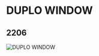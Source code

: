 # DUPLO WINDOW
## 2206
![DUPLO WINDOW](https://lc-www-live-s.legocdn.com/media/bricks/5/2/4170372.jpg)
